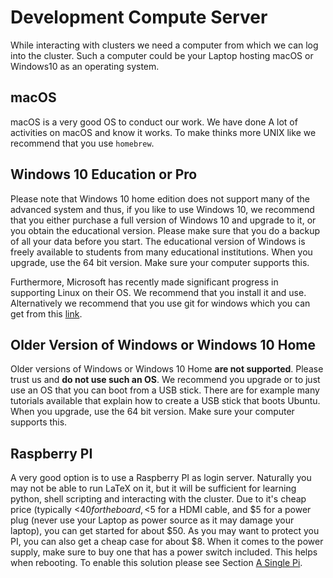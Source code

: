 # Development Compute Server

While interacting with clusters we need a computer from which we can
log into the cluster. Such a computer could be your Laptop hosting macOS
or Windows10 as an operating system.

## macOS

macOS is a very good OS to conduct our work. We have done A lot of
activities on macOS and know it works. To make thinks more UNIX like we
recommend that you use `homebrew`.

## Windows 10 Education or Pro

Please note that Windows 10 home edition does not support many of the
advanced system and thus, if you like to use Windows 10, we recommend
that you either purchase a full version of Windows 10 and upgrade to
it, or you obtain the educational version. Please make sure that you
do a backup of all your data before you start. The educational version
of Windows is freely available to students from many educational
institutions. When you upgrade, use the 64 bit version. Make sure your
computer supports this.

Furthermore, Microsoft has recently made significant progress in
supporting Linux on their OS. We recommend that you install it and
use. Alternatively we recommend that you use git for windows which you
can get from this [link](https://gitforwindows.org/).

## Older Version of Windows or Windows 10 Home

Older versions of Windows or Windows 10 Home **are not supported**.
Please trust us and **do not use such an OS**. We recommend you
upgrade or to just use an OS that you can boot from a USB stick. There
are for example many tutorials available that explain how to create a
USB stick that boots Ubuntu. When you upgrade, use the 64 bit
version. Make sure your computer supports this.

## Raspberry PI

A very good option is to use a Raspberry PI as login server. Naturally
you may not be able to run LaTeX on it, but it will be sufficient for
learning python, shell scripting and interacting with the cluster.
Due to it's cheap price (typically <$40 for the board, <$5 for a HDMI
cable, and $5 for a power plug (never use your Laptop as power source
as it may damage your laptop), you can get started for about $50. As
you may want to protect you PI, you can also get a cheap case for
about $8. When it comes to the power supply, make sure to buy one that
has a power switch included. This helps when rebooting. To enable this
solution please see Section [A Single Pi](#a-single-pi).



